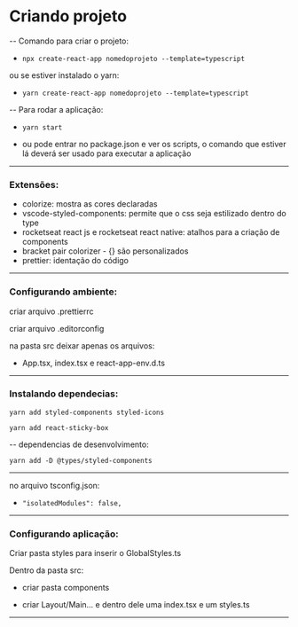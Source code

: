 # Criando projeto

 -- Comando para criar o projeto:

 - `npx create-react-app nomedoprojeto --template=typescript`

 ou se estiver instalado o yarn: 

 - `yarn create-react-app nomedoprojeto --template=typescript`

-- Para rodar a aplicação:

 - `yarn start`

-  ou pode entrar no package.json e ver os scripts, o comando que estiver lá deverá ser usado para executar a aplicação

<hr>

### Extensões:

- colorize: mostra as cores declaradas
- vscode-styled-components: permite que o css seja estilizado dentro do type
- rocketseat react js e rocketseat react native: atalhos para a criação de components
- bracket pair colorizer - {} são personalizados
- prettier: identação do código

<hr>

### Configurando ambiente:

criar arquivo .prettierrc

criar arquivo .editorconfig

na pasta src deixar apenas os arquivos:

- App.tsx, index.tsx e react-app-env.d.ts

<hr>

### Instalando dependecias:

`yarn add styled-components styled-icons`

`yarn add react-sticky-box`

-- dependencias de desenvolvimento:

`yarn add -D @types/styled-components`

 <hr>

 no arquivo tsconfig.json: 

 - `"isolatedModules": false,`

 <hr>

 ### Configurando aplicação:

 Criar pasta styles para inserir o GlobalStyles.ts

 Dentro da pasta src: 

 - criar pasta components

 - criar Layout/Main...  e dentro dele uma index.tsx e um styles.ts

 <hr>

 


